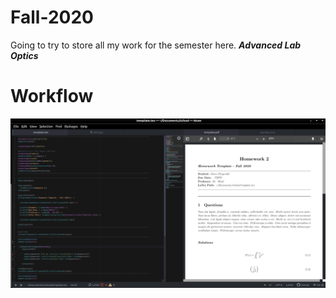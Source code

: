 # Fall-2020
Going to try to store all my work for the semester here. 
***Advanced Lab*** 
***Optics*** 

# Workflow
![image](images/workflow.png)
